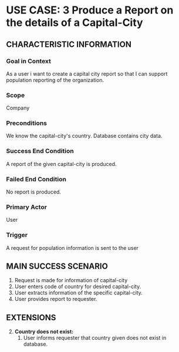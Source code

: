 # USE CASE: 3 Produce a Report on the details of a Capital-City

## CHARACTERISTIC INFORMATION

### Goal in Context

As a user i want to create a capital city report so that I can support population reporting of the organization.

### Scope

Company

### Preconditions

We know the capital-city's country. Database contains city data.

### Success End Condition

A report of the given capital-city is produced.

### Failed End Condition

No report is produced.

### Primary Actor

User

### Trigger

A request for population information is sent to the user

## MAIN SUCCESS SCENARIO

1. Request is made for information of capital-city
2. User enters code of country for desired capital-city.
3. User extracts information of the specific capital-city.
4. User provides report to requester.

## EXTENSIONS

2. **Country does not exist:**
    1. User informs requester that country given does not exist in database.